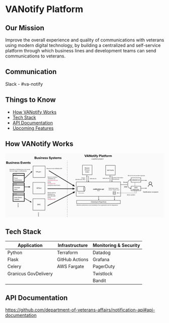 # VANotify Platform

## Our Mission
Improve the overall experience and quality of communications with veterans using modern digital technology, by building a centralized and self-service platform through which business lines and development teams can send communications to veterans.
## Communication
Slack - #va-notify

## Things to Know
 
- [How VANotify Works](#how-vanotify-works)
- [Tech Stack](#tech-stack)
- [API Documentation](#api-documentation)
- [Upcoming Features](#upcoming-features)


## How VANotify Works
![](images/VANotify_Diagram.png)

## Tech Stack

| Application          | Infrastructure  | Monitoring & Security |
|----------------------|-----------------|-----------------------|
| Python               | Terraform       | Datadog               |
| Flask                | GitHub Actions  | Grafana               |
| Celery               | AWS Fargate     | PagerDuty             |
| Granicus GovDelivery |                 | Twistlock             |
|                      |                 | Bandit                |


## API Documentation
https://github.com/department-of-veterans-affairs/notification-api#api-documentation

